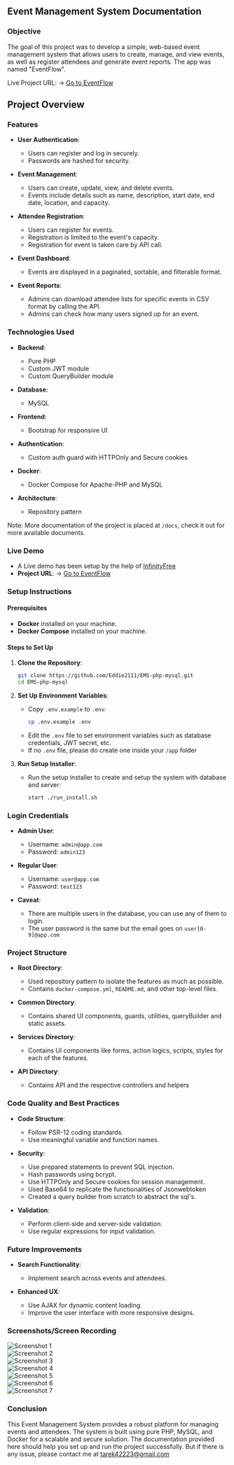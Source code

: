 ## Event Management System Documentation

### Objective

The goal of this project was to develop a simple, web-based event management system that allows users to create, manage, and view events, as well as register attendees and generate event reports. The app was named "EventFlow".

Live Project URL: → [Go to EventFlow](https://asm-ems.ct.ws/)

## Project Overview

### Features

- **User Authentication**:

  - Users can register and log in securely.
  - Passwords are hashed for security.
- **Event Management**:

  - Users can create, update, view, and delete events.
  - Events include details such as name, description, start date, end date, location, and capacity.
- **Attendee Registration**:

  - Users can register for events.
  - Registration is limited to the event's capacity.
  - Registration for event is taken care by API call.
- **Event Dashboard**:

  - Events are displayed in a paginated, sortable, and filterable format.
- **Event Reports**:

  - Admins can download attendee lists for specific events in CSV format by calling the API.
  - Admins can check how many users signed up for an event.

### Technologies Used

- **Backend**:

  - Pure PHP
  - Custom JWT module
  - Custom QueryBuilder module
- **Database**:

  - MySQL
- **Frontend**:

  - Bootstrap for responsive UI
- **Authentication**:

  - Custom auth guard with HTTPOnly and Secure cookies
- **Docker**:

  - Docker Compose for Apache-PHP and MySQL
- **Architecture**:

  - Repository pattern

Note: More documentation of the project is placed at ``/docs``, check it out for more available documents.

### Live Demo

- A Live demo has been setup by the help of [InfinityFree](https://dash.infinityfree.com/)
- **Project URL**: → [Go to EventFlow](https://asm-ems.ct.ws/)

### Setup Instructions

#### Prerequisites

- **Docker** installed on your machine.
- **Docker Compose** installed on your machine.

#### Steps to Set Up

1. **Clone the Repository**:

   ```bash
   git clone https://github.com/Eddie2111/EMS-php-mysql.git
   cd EMS-php-mysql
   ```
2. **Set Up Environment Variables**:

   - Copy `.env.example` to `.env`:
     ```bash
     cp .env.example .env
     ```
   - Edit the `.env` file to set environment variables such as database credentials, JWT secret, etc.
   - If no ``.env`` file, please do create one inside your ``/app`` folder
3. **Run Setup Installer**:

   - Run the setup installer to create and setup the system with database and server:
     ```bash
     start ./run_install.sh
     ```

### Login Credentials

- **Admin User**:

  - Username: `admin@app.com`
  - Password: `admin123`
- **Regular User**:

  - Username: `user@app.com`
  - Password: `test123`
- **Caveat**:

  - There are multiple users in the database, you can use any of them to login.
  - The user password is the same but the email goes on ``user[0-9]@app.com``

### Project Structure

- **Root Directory**:

  - Used repository pattern to isolate the features as much as possible.
  - Contains `docker-compose.yml`, `README.md`, and other top-level files.
- **Common Directory**:

  - Contains shared UI components, guards, utilities, queryBuilder and static assets.
- **Services Directory**:

  - Contains UI components like forms, action logics, scripts, styles for each of the features.
- **API Directory**:

  - Contains API and the respective controllers and helpers

### Code Quality and Best Practices

- **Code Structure**:

  - Follow PSR-12 coding standards.
  - Use meaningful variable and function names.
- **Security**:

  - Use prepared statements to prevent SQL injection.
  - Hash passwords using bcrypt.
  - Use HTTPOnly and Secure cookies for session management.
  - Used Base64 to replicate the functionalities of Jsonwebtoken
  - Created a query builder from scratch to abstract the sql's.
- **Validation**:

  - Perform client-side and server-side validation.
  - Use regular expressions for input validation.

### Future Improvements

- **Search Functionality**:

  - Implement search across events and attendees.
- **Enhanced UX**:

  - Use AJAX for dynamic content loading.
  - Improve the user interface with more responsive designs.

### Screenshots/Screen Recording

![Screenshot 1](https://github.com/Eddie2111/EMS-php-mysql/raw/d9ae02b36106ca2488fad133cc1c27354ef8ee16/docs/demo/1.PNG)  
![Screenshot 2](https://github.com/Eddie2111/EMS-php-mysql/blob/d9ae02b36106ca2488fad133cc1c27354ef8ee16/docs/demo/2.PNG)  
![Screenshot 3](https://github.com/Eddie2111/EMS-php-mysql/blob/d9ae02b36106ca2488fad133cc1c27354ef8ee16/docs/demo/3.PNG)  
![Screenshot 4](https://github.com/Eddie2111/EMS-php-mysql/blob/d9ae02b36106ca2488fad133cc1c27354ef8ee16/docs/demo/4.PNG)  
![Screenshot 5](https://github.com/Eddie2111/EMS-php-mysql/blob/d9ae02b36106ca2488fad133cc1c27354ef8ee16/docs/demo/5.PNG)  
![Screenshot 6](https://github.com/Eddie2111/EMS-php-mysql/blob/d9ae02b36106ca2488fad133cc1c27354ef8ee16/docs/demo/6.PNG)  
![Screenshot 7](https://github.com/Eddie2111/EMS-php-mysql/blob/d9ae02b36106ca2488fad133cc1c27354ef8ee16/docs/demo/7.PNG)  


### Conclusion

This Event Management System provides a robust platform for managing events and attendees. The system is built using pure PHP, MySQL, and Docker for a scalable and secure solution. The documentation provided here should help you set up and run the project successfully. But if there is any issue, please contact me at tarek42223@gmail.com
